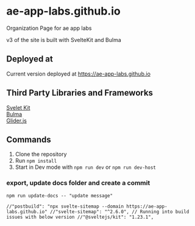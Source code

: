 # ae-app-labs.github.io
Organization Page for ae app labs

v3 of the site is built with SvelteKit and Bulma  

## Deployed at
Current version deployed at https://ae-app-labs.github.io

## Third Party Libraries and Frameworks
[Svelet Kit](https://kit.svelte.dev/)   
[Bulma](http://bulma.io/)  
[Glider.js](https://github.com/NickPiscitelli/Glider.js) 

## Commands
1. Clone the repository
2. Run `npm install`
3. Start in Dev mode with `npm run dev` or `npm run dev-host`

### export, update docs folder and create a commit
`npm run update-docs -- "update message"`


`
    //"postbuild": "npx svelte-sitemap --domain https://ae-app-labs.github.io"
    //"svelte-sitemap": "^2.6.0",
    // Running into build issues with below version
    //"@sveltejs/kit": "1.23.1",
`